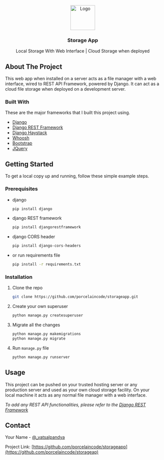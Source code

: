 <br />
<p align="center">
  <a href="https://github.com/porcelaincode/storageapp">
    <img src="https://img.icons8.com/color/344/folder-invoices--v1.png" alt="Logo" width="80" height="80">
  </a>

  <h3 align="center">Storage App</h3>

  <p align="center">
    Local Storage With Web Interface | Cloud Storage when deployed
  </p>
</p>

## About The Project

This web app when installed on a server acts as a file manager with a web interface, wired to REST API Framework, powered by Django. It can act as a cloud file storage when deployed on a development server.

### Built With

These are the major frameworks that I built this project using.

- [Django](https://www.djangoproject.com)
- [Django REST Framework](https://django-rest-framework.com)
- [Django Haystack](https://django-haystack.readthedocs.io/en/master/)
- [Whoosh](https://whoosh.readthedocs.io/en/latest/intro.html)
- [Bootstrap](https://getbootstrap.com)
- [JQuery](https://jquery.com)

<!-- GETTING STARTED -->

## Getting Started

To get a local copy up and running, follow these simple example steps.

### Prerequisites

- django

  ```sh
  pip install django
  ```

- django REST framework
  ```sh
  pip install djangorestframework
  ```
- django CORS header

  ```sh
  pip install django-cors-headers
  ```

- or run requirements file
  ```sh
  pip install -r requirements.txt
  ```

### Installation

1. Clone the repo
   ```sh
   git clone https://github.com/porcelaincode/storageapp.git
   ```
2. Create your own superuser
   ```sh
   python manage.py createsuperuser
   ```
3. Migrate all the changes
   ```sh
   python manage.py makemigrations
   python manage.py migrate
   ```
4. Run `manage.py` file
   ```sh
   python manage.py runserver
   ```

## Usage

This project can be pushed on your trusted hosting server or any production server and used as your own cloud storage facility. On your local machine it acts as any normal file manager with a web interface.

_To add any REST API functionalities, please refer to the [Django REST Framework](https://www.django-rest-framework.org)_

## Contact

Your Name - [@\_vatsalpandya](https://twitter.com/_vatsalpandya)

Project Link: [https://github.com/porcelaincode/storageapp](https://github.com/porcelaincode/storageap)
